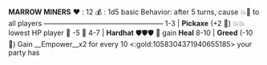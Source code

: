 __**MARROW MINERS**__
❤️ : 12
💰 : 1d5 basic
Behavior: after 5 turns, cause 💥🚫 to all players
—————————————————
1-3   | **Pickaxe** (+2 🎲) 💥💥 lowest HP player 🔀 -5 🎲
4-7   | **Hardhat** 🛡️🛡️🛡️ 🔀 gain __Heal__
8-10 | **Greed** (-10 🎲) Gain __Empower__x2 for every 10 <:gold:1058304371940655185> your party has
